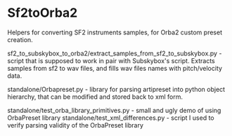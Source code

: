 # Sf2toOrba2
Helpers  for converting SF2 instruments samples, for Orba2 custom preset creation. 




sf2_to_subskybox_to_orba2/extract_samples_from_sf2_to_subskybox.py   - script that is supposed to work in pair with Subskybox's script. Extracts samples from sf2 to wav files, and fills wav files names with  pitch/velocity data.  


standalone/Orbapreset.py   -  library for parsing artipreset into python object hierarchy, that can be modified and stored back to xml form.


standalone/test_orba_library_primitives.py  - small and ugly demo of using OrbaPreset library
standalone/test_xml_differences.py - script  I used to verify parsing validity of the  OrbaPreset library
